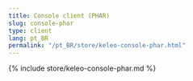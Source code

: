 ```yaml
---
title: Console client (PHAR)
slug: console-phar
type: client
lang: pt_BR
permalink: "/pt_BR/store/keleo-console-phar.html"
---
```


{% include store/keleo-console-phar.md %}
